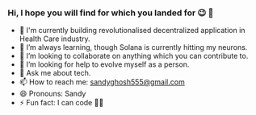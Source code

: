 ### Hi, I hope you will find for which you landed for 😉 👋
- 🔭 I'm currently building revolutionalised decentralized application in Health Care industry.
- 🌱 I’m always learning, though Solana is currently hitting my neurons.
- 👯 I’m looking to collaborate on anything which you can contribute to.
- 🤔 I’m looking for help to evolve myself as a person.
- 💬 Ask me about tech.
- 📫 How to reach me: sandyghosh555@gmail.com
- 😄 Pronouns: Sandy
- ⚡ Fun fact: I can code 👨‍💻 
